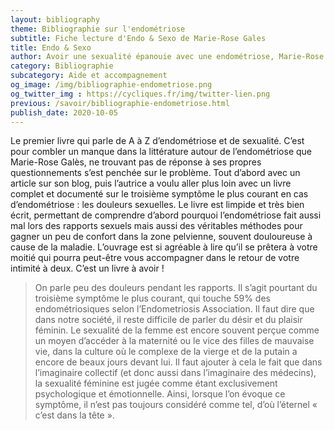 ```yaml
---
layout: bibliography
theme: Bibliographie sur l'endométriose
subtitle: Fiche lecture d'Endo & Sexo de Marie-Rose Gales
title: Endo & Sexo
author: Avoir une sexualité épanouie avec une endométriose, Marie-Rose Gales, 2019
category: Bibliographie
subcategory: Aide et accompagnement
og_image: /img/bibliographie-endometriose.png
og_twitter_img : https://cycliques.fr/img/twitter-lien.png
previous: /savoir/bibliographie-endometriose.html
publish_date: 2020-10-05
---
```

Le premier livre qui parle de A à Z d’endométriose et de sexualité. C’est pour combler un manque dans la littérature autour de l’endométriose que Marie-Rose Galès, ne trouvant pas de réponse à ses propres questionnements s’est penchée sur le problème. Tout d’abord avec un article sur son blog, puis l’autrice a voulu aller plus loin avec un livre complet et documenté sur le troisième symptôme le plus courant en cas d’endométriose : les douleurs sexuelles. Le livre est limpide et très bien écrit, permettant de comprendre d’abord pourquoi l’endométriose fait aussi mal lors des rapports sexuels mais aussi des véritables méthodes pour gagner un peu de confort dans la zone pelvienne, souvent douloureuse à cause de la maladie. L’ouvrage est si agréable à lire qu’il se prêtera à votre moitié qui pourra peut-être vous accompagner dans le retour de votre intimité à deux. C’est un livre à avoir !

>On parle peu des douleurs pendant les rapports. Il s’agit pourtant du troisième symptôme le plus courant, qui touche 59% des endométriosiques selon l’Endometriosis Association. Il faut dire que dans notre société, il reste difficile de parler du désir et du plaisir féminin. Le sexualité de la femme est encore souvent perçue comme un moyen d’accéder à la maternité ou le vice des filles de mauvaise vie, dans la culture où le complexe de la vierge et de la putain a encore de beaux jours devant lui. Il faut ajouter à cela le fait que dans l’imaginaire collectif (et donc aussi dans l’imaginaire des médecins), la sexualité féminine est jugée comme étant exclusivement psychologique et émotionnelle. Ainsi, lorsque l’on évoque ce symptôme, il n’est pas toujours considéré comme tel, d’où l’éternel « c’est dans la tête ».